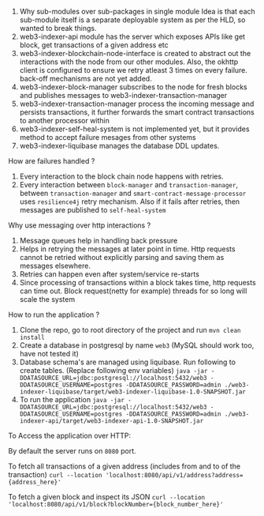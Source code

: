 1. Why sub-modules over sub-packages in single module
Idea is that each sub-module itself is a separate deployable system as per the HLD, so wanted to break things.
2. web3-indexer-api module has the server which exposes APIs like get block, get transactions of a given address etc
3. web3-indexer-blockchain-node-interface is created to abstract out the interactions with the node from our other modules. Also, the okhttp client is configured to ensure we retry atleast 3 times on every failure. back-off mechanisms are not yet added.
4. web3-indexer-block-manager subscribes to the node for fresh blocks and publishes messages to web3-indexer-transaction-manager
5. web3-indexer-transaction-manager process the incoming message and persists transactions, it further forwards the smart contract transactions to another processor within
6. web3-indexer-self-heal-system is not implemented yet, but it provides method to accept failure mesages from other systems
7. web3-indexer-liquibase manages the database DDL updates.


How are failures handled ?
1. Every interaction to the block chain node happens with retries. 
2. Every interaction between `block-manager` and `transaction-manager`, between `transaction-manager` and `smart-contract-message-processor` 
uses `resilience4j` retry mechanism. Also if it fails after retries, then messages are published to `self-heal-system`

Why use messaging over http interactions ?
1. Message queues help in handling back pressure
2. Helps in retrying the messages at later point in time. Http requests cannot be retried without explicitly parsing and saving them as messages elsewhere.
3. Retries can happen even after system/service re-starts
4. Since processing of transactions within a block takes time, http requests can time out. 
Block request(netty for example) threads for so long will scale the system

How to run the application ?
1. Clone the repo, go to root directory of the project and run `mvn clean install`
2. Create a database in postgresql by name `web3` (MySQL should work too, have not tested it)
3. Database schema's are managed using liquibase. Run following to create tables. (Replace following env variables) 
`java -jar -DDATASOURCE_URL=jdbc:postgresql://localhost:5432/web3 -DDATASOURCE_USERNAME=postgres -DDATASOURCE_PASSWORD=admin ./web3-indexer-liquibase/target/web3-indexer-liquibase-1.0-SNAPSHOT.jar
   `
4. To run the application 
`java -jar -DDATASOURCE_URL=jdbc:postgresql://localhost:5432/web3 -DDATASOURCE_USERNAME=postgres -DDATASOURCE_PASSWORD=admin ./web3-indexer-api/target/web3-indexer-api-1.0-SNAPSHOT.jar`

To Access the application over HTTP:

By default the server runs on `8080` port.

To fetch all transactions of a given address (includes from and to of the transaction)
`curl --location 'localhost:8080/api/v1/address?address={address_here}'`

To fetch a given block and inspect its JSON
`curl --location 'localhost:8080/api/v1/block?blockNumber={block_number_here}'`
